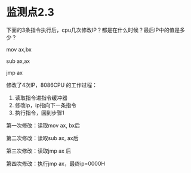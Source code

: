 # 监测点2.3

下面的3条指令执行后，cpu几次修改IP？都是在什么时候？最后IP中的值是多少？ 

mov ax,bx 

sub ax,ax 

jmp ax 



修改了4次IP，8086CPU 的工作过程：

1. 读取指令进指令缓冲器
2. 修改ip，ip指向下一条指令
3. 执行指令，回到步骤1



第一次修改：读取mov ax, bx后

第二次修改：读取sub ax, ax后

第三次修改：读取jmp ax 后

第四次修改：执行jmp ax，最终ip=0000H

